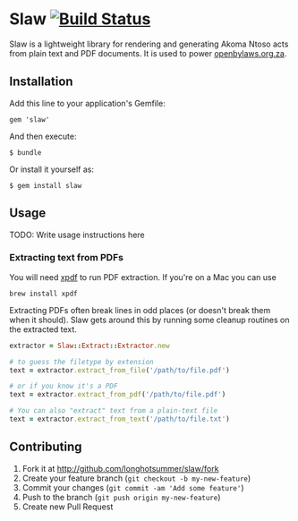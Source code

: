 # Slaw [![Build Status](https://travis-ci.org/longhotsummer/slaw.svg)](http://travis-ci.org/longhotsummer/slaw)

Slaw is a lightweight library for rendering and generating Akoma Ntoso acts from plain text and PDF documents.
It is used to power [openbylaws.org.za](http://openbylaws.org.za).

## Installation

Add this line to your application's Gemfile:

    gem 'slaw'

And then execute:

    $ bundle

Or install it yourself as:

    $ gem install slaw

## Usage

TODO: Write usage instructions here

### Extracting text from PDFs

You will need [xpdf](http://www.foolabs.com/xpdf/) to run PDF extraction. If you're
on a Mac you can use

    brew install xpdf

Extracting PDFs often break lines in odd places (or doesn't break them when it should). Slaw gets around
this by running some cleanup routines on the extracted text.

```ruby
extractor = Slaw::Extract::Extractor.new

# to guess the filetype by extension
text = extractor.extract_from_file('/path/to/file.pdf')

# or if you know it's a PDF
text = extractor.extract_from_pdf('/path/to/file.pdf')

# You can also "extract" text from a plain-text file
text = extractor.extract_from_text('/path/to/file.txt')
```

## Contributing

1. Fork it at http://github.com/longhotsummer/slaw/fork
2. Create your feature branch (`git checkout -b my-new-feature`)
3. Commit your changes (`git commit -am 'Add some feature'`)
4. Push to the branch (`git push origin my-new-feature`)
5. Create new Pull Request
